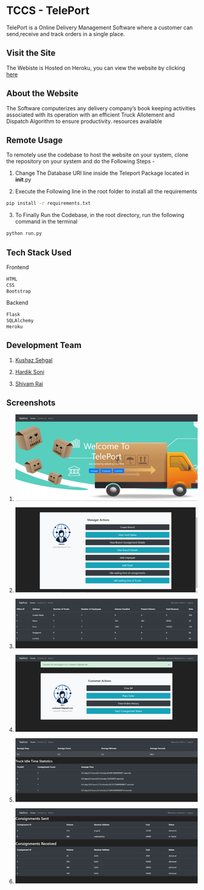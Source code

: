 # TCCS - TelePort
TelePort is a Online Delivery Management Software where a customer can 
send,receive and track orders in a single place.
## Visit the Site
The Webiste is Hosted on Heroku, you can view the website by clicking [here](https://tccs-teleport.herokuapp.com/) 
## About the Website
The Software computerizes any delivery company’s book keeping activities associated with its 
operation with an efficient Truck Allotement and Dispatch Algorithm to ensure productivity.
resources available
## Remote Usage
To remotely use the codebase to host the website on your system, clone the repository on your system and do the Following Steps -

1.  Change The Database URI line inside the Teleport Package located in __init__.py

2.  Execute the Following line in the root folder to install all the requirements
```bash
pip install -r requirements.txt
```
3.  To Finally Run the Codebase, in the root directory, run the following command in the terminal
```python
python run.py
```

## Tech Stack Used
Frontend

    HTML
    CSS
    Bootstrap

Backend

    Flask
    SQLAlchemy 
    Heroku

## Development Team
1.  [Kushaz Sehgal](https://github.com/kushazsehgal)

2.  [Hardik Soni](https://github.com/iamhardikat11)

3.  [Shivam Raj](https://github.com/Shivam751)

## Screenshots
1.  ![HomePage](./ScreenShots/HomePage.PNG)

2.  ![Manager DashBoard](./ScreenShots/ManagerDashBoard.PNG)

3.  ![Branch Statistics](./ScreenShots/BranchStatistics.PNG)

4.  ![Customer Dashboard](./ScreenShots/CustomerDashboard.PNG)

5.  ![Truck Idle Statistics](./ScreenShots/TruckIdleStatistics.PNG)

6.  ![Customer Order History](./ScreenShots/CustomerOrderHistory.PNG)
